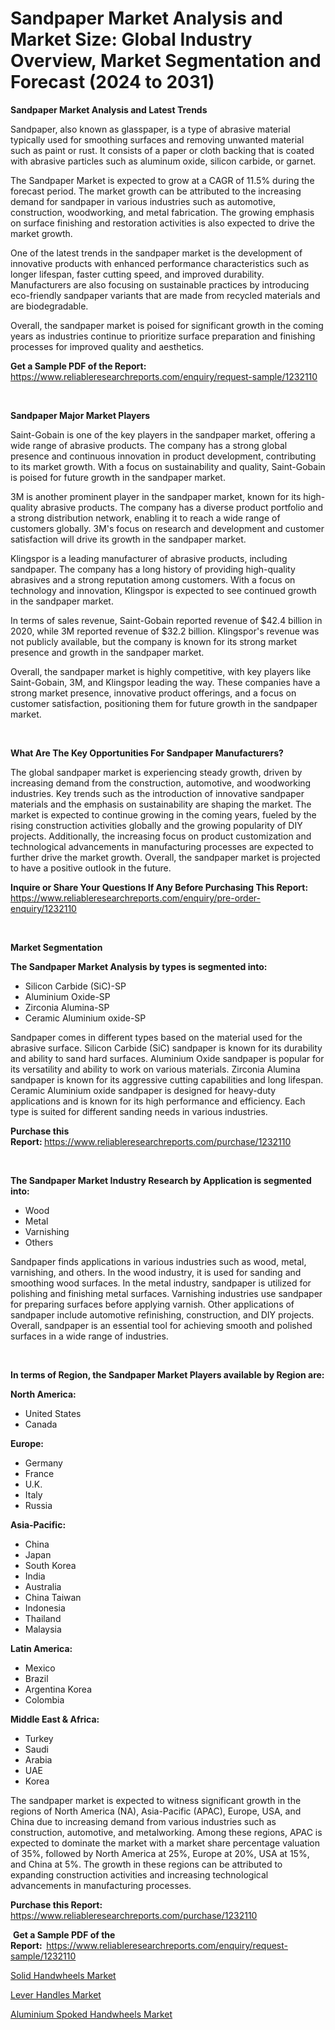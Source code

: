 <p><h1>Sandpaper Market Analysis and Market Size: Global Industry Overview, Market Segmentation and Forecast (2024 to 2031)</h1></p><p><strong>Sandpaper Market Analysis and Latest Trends</strong></p>
<p><p>Sandpaper, also known as glasspaper, is a type of abrasive material typically used for smoothing surfaces and removing unwanted material such as paint or rust. It consists of a paper or cloth backing that is coated with abrasive particles such as aluminum oxide, silicon carbide, or garnet.</p><p>The Sandpaper Market is expected to grow at a CAGR of 11.5% during the forecast period. The market growth can be attributed to the increasing demand for sandpaper in various industries such as automotive, construction, woodworking, and metal fabrication. The growing emphasis on surface finishing and restoration activities is also expected to drive the market growth.</p><p>One of the latest trends in the sandpaper market is the development of innovative products with enhanced performance characteristics such as longer lifespan, faster cutting speed, and improved durability. Manufacturers are also focusing on sustainable practices by introducing eco-friendly sandpaper variants that are made from recycled materials and are biodegradable.</p><p>Overall, the sandpaper market is poised for significant growth in the coming years as industries continue to prioritize surface preparation and finishing processes for improved quality and aesthetics.</p></p>
<p><strong>Get a Sample PDF of the Report:&nbsp;</strong> <a href="https://www.reliableresearchreports.com/enquiry/request-sample/1232110">https://www.reliableresearchreports.com/enquiry/request-sample/1232110</a></p>
<p>&nbsp;</p>
<p><strong>Sandpaper Major Market Players</strong></p>
<p><p>Saint-Gobain is one of the key players in the sandpaper market, offering a wide range of abrasive products. The company has a strong global presence and continuous innovation in product development, contributing to its market growth. With a focus on sustainability and quality, Saint-Gobain is poised for future growth in the sandpaper market.</p><p>3M is another prominent player in the sandpaper market, known for its high-quality abrasive products. The company has a diverse product portfolio and a strong distribution network, enabling it to reach a wide range of customers globally. 3M's focus on research and development and customer satisfaction will drive its growth in the sandpaper market.</p><p>Klingspor is a leading manufacturer of abrasive products, including sandpaper. The company has a long history of providing high-quality abrasives and a strong reputation among customers. With a focus on technology and innovation, Klingspor is expected to see continued growth in the sandpaper market.</p><p>In terms of sales revenue, Saint-Gobain reported revenue of $42.4 billion in 2020, while 3M reported revenue of $32.2 billion. Klingspor's revenue was not publicly available, but the company is known for its strong market presence and growth in the sandpaper market.</p><p>Overall, the sandpaper market is highly competitive, with key players like Saint-Gobain, 3M, and Klingspor leading the way. These companies have a strong market presence, innovative product offerings, and a focus on customer satisfaction, positioning them for future growth in the sandpaper market.</p></p>
<p>&nbsp;</p>
<p><strong>What Are The Key Opportunities For Sandpaper Manufacturers?</strong></p>
<p><p>The global sandpaper market is experiencing steady growth, driven by increasing demand from the construction, automotive, and woodworking industries. Key trends such as the introduction of innovative sandpaper materials and the emphasis on sustainability are shaping the market. The market is expected to continue growing in the coming years, fueled by the rising construction activities globally and the growing popularity of DIY projects. Additionally, the increasing focus on product customization and technological advancements in manufacturing processes are expected to further drive the market growth. Overall, the sandpaper market is projected to have a positive outlook in the future.</p></p>
<p><strong>Inquire or Share Your Questions If Any Before Purchasing This Report:</strong> <a href="https://www.reliableresearchreports.com/enquiry/pre-order-enquiry/1232110">https://www.reliableresearchreports.com/enquiry/pre-order-enquiry/1232110</a></p>
<p>&nbsp;</p>
<p><strong>Market Segmentation</strong></p>
<p><strong>The Sandpaper Market Analysis by types is segmented into:</strong></p>
<p><ul><li>Silicon Carbide (SiC)-SP</li><li>Aluminium Oxide-SP</li><li>Zirconia Alumina-SP</li><li>Ceramic Aluminium oxide-SP</li></ul></p>
<p><p>Sandpaper comes in different types based on the material used for the abrasive surface. Silicon Carbide (SiC) sandpaper is known for its durability and ability to sand hard surfaces. Aluminium Oxide sandpaper is popular for its versatility and ability to work on various materials. Zirconia Alumina sandpaper is known for its aggressive cutting capabilities and long lifespan. Ceramic Aluminium oxide sandpaper is designed for heavy-duty applications and is known for its high performance and efficiency. Each type is suited for different sanding needs in various industries.</p></p>
<p><strong>Purchase this Report:&nbsp;</strong><a href="https://www.reliableresearchreports.com/purchase/1232110">https://www.reliableresearchreports.com/purchase/1232110</a></p>
<p>&nbsp;</p>
<p><strong>The Sandpaper Market Industry Research by Application is segmented into:</strong></p>
<p><ul><li>Wood</li><li>Metal</li><li>Varnishing</li><li>Others</li></ul></p>
<p><p>Sandpaper finds applications in various industries such as wood, metal, varnishing, and others. In the wood industry, it is used for sanding and smoothing wood surfaces. In the metal industry, sandpaper is utilized for polishing and finishing metal surfaces. Varnishing industries use sandpaper for preparing surfaces before applying varnish. Other applications of sandpaper include automotive refinishing, construction, and DIY projects. Overall, sandpaper is an essential tool for achieving smooth and polished surfaces in a wide range of industries.</p></p>
<p>&nbsp;</p>
<p><strong>In terms of Region, the Sandpaper Market Players available by Region are:</strong></p>
<p>
    <p> <strong> North America: </strong>
        <ul>
            <li>United States</li>
            <li>Canada</li>
        </ul>
        </p> 
    <p> <strong> Europe: </strong>
        <ul>
            <li>Germany</li>
            <li>France</li>
            <li>U.K.</li>
            <li>Italy</li>
            <li>Russia</li>
        </ul>
        </p> 
    <p> <strong> Asia-Pacific: </strong>
        <ul>
            <li>China</li>
            <li>Japan</li>
            <li>South Korea</li>
            <li>India</li>
            <li>Australia</li>
            <li>China Taiwan</li>
            <li>Indonesia</li>
            <li>Thailand</li>
            <li>Malaysia</li>
        </ul>
        </p> 
    <p> <strong> Latin America: </strong>
        <ul>
            <li>Mexico</li>
            <li>Brazil</li>
            <li>Argentina Korea</li>
            <li>Colombia</li>
        </ul>
        </p> 
    <p> <strong> Middle East & Africa: </strong>
        <ul>
            <li>Turkey</li>
            <li>Saudi</li>
            <li>Arabia</li>
            <li>UAE</li>
            <li>Korea</li>
        </ul>
    </p>
    </p>
<p><p>The sandpaper market is expected to witness significant growth in the regions of North America (NA), Asia-Pacific (APAC), Europe, USA, and China due to increasing demand from various industries such as construction, automotive, and metalworking. Among these regions, APAC is expected to dominate the market with a market share percentage valuation of 35%, followed by North America at 25%, Europe at 20%, USA at 15%, and China at 5%. The growth in these regions can be attributed to expanding construction activities and increasing technological advancements in manufacturing processes.</p></p>
<p><strong>Purchase this Report: </strong><a href="https://www.reliableresearchreports.com/purchase/1232110">https://www.reliableresearchreports.com/purchase/1232110</a></p>
<p>&nbsp;<strong>Get a Sample PDF of the Report:&nbsp;&nbsp;</strong><a href="https://www.reliableresearchreports.com/enquiry/request-sample/1232110">https://www.reliableresearchreports.com/enquiry/request-sample/1232110</a></p>
<p><strong></strong></p>
<p><p><a href="https://view.publitas.com/reportprime-1/solid-handwheels-market-centers-on-aspects-such-as-market-growth-market-share-market-opportunity-and-projected-forecasts-spanning-from-2023-to-2030/">Solid Handwheels Market</a></p><p><a href="https://view.publitas.com/reportprime-1/decoding-the-lever-handles-market-a-deep-dive-into-the-latest-market-trends-market-segmentation-and-competitive-analysis/">Lever Handles Market</a></p><p><a href="https://view.publitas.com/reportprime-1/aluminium-spoked-handwheels-market-offers-provide-insightful-data-for-the-time-period-from-2023-to-2030-and-also-provide-analysis-based-on-application-type-and-region/">Aluminium Spoked Handwheels Market</a></p></p>
